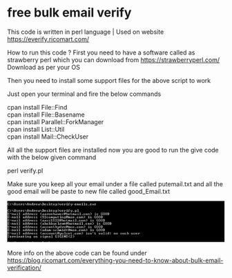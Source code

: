 # free bulk email verify
This code is written in perl language | Used on website  https://everify.ricomart.com/ 

How to run this code ?
First you need to have a software called as strawberry perl which you can download from https://strawberryperl.com/
Download as per your OS

Then you need to install some support files for the above script to work

Just open your terminal and fire the below commands

cpan install File::Find<br>
cpan install File::Basename<br>
cpan install Parallel::ForkManager <br>
cpan install List::Util <br>
cpan install Mail::CheckUser <br>

All all the support files are installed now you are good to run the give code with the below given command 

perl verify.pl

Make sure you keep all your email under a file called putemail.txt and all the good email will be paste to new file called good_Email.txt


![Screenshot](Screenshot.jpg)

More info on the above code can be found under
https://blog.ricomart.com/everything-you-need-to-know-about-bulk-email-verification/


